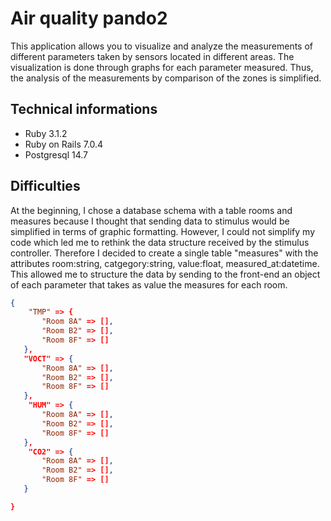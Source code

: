 # Air quality pando2

This application allows you to visualize and analyze the measurements of different parameters taken by sensors located in different areas. The visualization is done through graphs for each parameter measured. Thus, the analysis of the measurements by comparison of the zones is simplified.  

## Technical informations

- Ruby 3.1.2
- Ruby on Rails 7.0.4 
- Postgresql 14.7

## Difficulties

At the beginning, I chose a database schema with a table rooms and measures because I thought that sending data to stimulus would be simplified in terms of graphic formatting. However, I could not simplify my code which led me to rethink the data structure received by the stimulus controller. Therefore I decided to create a single table "measures" with the attributes room:string, catgegory:string, value:float, measured_at:datetime. This allowed me to structure the data by sending to the front-end an object of each parameter that takes as value the measures for each room.

```json
{
    "TMP" => {
       "Room 8A" => [],
       "Room B2" => [],
       "Room 8F" => []
   },
   "VOCT" => {
       "Room 8A" => [],
       "Room B2" => [],
       "Room 8F" => []
   },
    "HUM" => {
       "Room 8A" => [],
       "Room B2" => [],
       "Room 8F" => []
   },
    "CO2" => {
       "Room 8A" => [],
       "Room B2" => [],
       "Room 8F" => []
   }

}
```
